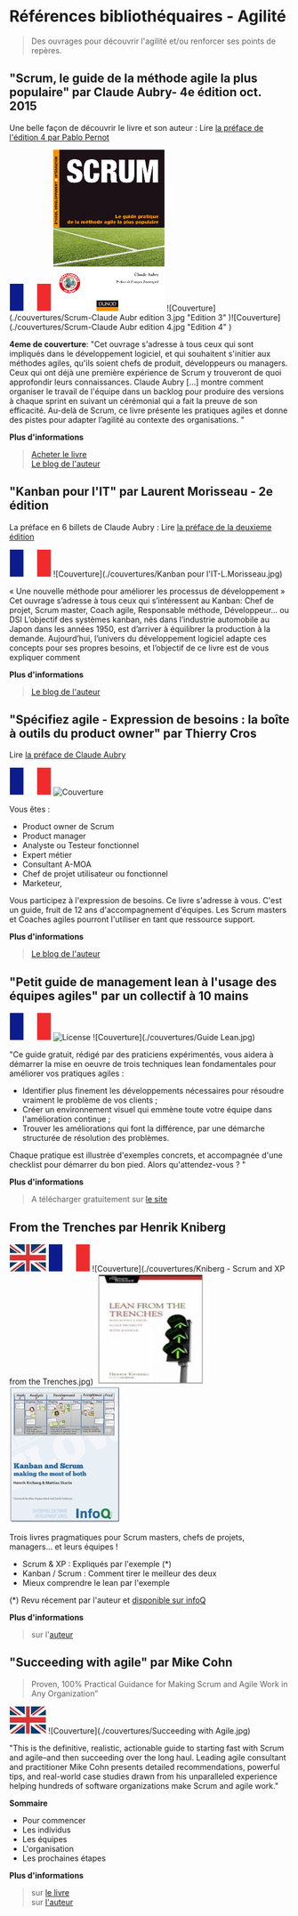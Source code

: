 # Références bibliothéquaires - Agilité
> Des ouvrages pour découvrir l'agilité et/ou renforcer ses points de repères.

## "Scrum, le guide de la méthode agile la plus populaire" par  Claude Aubry- 4e édition oct. 2015

Une belle façon de découvrir le livre et son auteur : Lire  [la préface de l'édition 4 par Pablo Pernot](http://www.areyouagile.com/2015/10/preface-scrum-4eme-edition/)

![Langue](./drapeaux/France.png "en français" )
![Couverture](./couvertures/claude-aubry-livre-scrum.png "Edition 1" ) ![Couverture](./couvertures/Scrum-Claude Aubr edition 3.jpg "Edition 3" )![Couverture](./couvertures/Scrum-Claude Aubr edition 4.jpg "Edition 4" )

**4eme de couverture**: "Cet ouvrage s'adresse à tous ceux qui sont impliqués dans le développement logiciel, et qui souhaitent s'initier aux méthodes agiles, qu'ils soient chefs de produit, développeurs ou managers.
Ceux qui ont déjà une première expérience de Scrum y trouveront de quoi approfondir leurs connaissances. Claude Aubry […] montre comment organiser le travail de l'équipe dans un backlog pour produire des versions à chaque sprint en suivant un cérémonial qui a fait la preuve de son efficacité. 
Au-delà de Scrum, ce livre présente les pratiques agiles et donne des pistes pour adapter l’agilité au contexte des organisations. "

**Plus d'informations**
>[Acheter le livre](http://www.amazon.fr/Scrum-guide-pratique-m%C3%A9thode-populaire/dp/2100738747)  
>[Le blog  de l'auteur](http://www.aubryconseil.com/)  


## "Kanban pour l'IT" par  Laurent Morisseau - 2e édition 
La préface en 6 billets de Claude Aubry : Lire [la préface de la deuxieme édition](http://www.aubryconseil.com/post/Preface-de-Kanban-pour-l-IT-1)

![Langue](./drapeaux/France.png "en français" )
![Couverture](./couvertures/Kanban pour l'IT-L.Morisseau.jpg)

« Une nouvelle méthode pour améliorer les processus de développement » 
Cet ouvrage s’adresse à tous ceux qui s’intéressent au Kanban: Chef de projet, Scrum master, Coach agile, Responsable méthode, Développeur… ou DSI
L’objectif des systèmes kanban, nés dans l’industrie automobile au Japon dans les années 1950, est d’arriver à équilibrer la production à la demande.
Aujourd’hui, l’univers du développement logiciel adapte ces concepts pour ses propres besoins, et l’objectif de ce livre est de vous expliquer comment 

**Plus d'informations**
>[Le blog  de l'auteur](http://www.morisseauconsulting.com/)  

## "Spécifiez agile - Expression de besoins : la boîte à outils du product owner" par  Thierry Cros
Lire [la préface de Claude Aubry](http://www.aubryconseil.com/post/Preface-de-Specifiez-agile)

![Langue](./drapeaux/France.png "en français" )
![Couverture](./couvertures/SpécifiezAgile.png)

Vous êtes :
- Product owner de Scrum
- Product manager
- Analyste ou Testeur fonctionnel
- Expert métier
- Consultant A-MOA
- Chef de projet utilisateur ou fonctionnel
- Marketeur,

Vous participez à l'expression de besoins.
Ce livre s'adresse à vous. C'est un guide, fruit de 12 ans d'accompagnement d'équipes.
Les Scrum masters et Coaches agiles pourront l'utiliser en tant que ressource support.

**Plus d'informations**
>[Le blog  de l'auteur](http://thierrycros.net)  

## "Petit guide de management lean à l'usage des équipes agiles" par un collectif à 10 mains

![Langue](./drapeaux/France.png "en français" ) ![License](http://www.leanagilecamp.fr/images/cc_by-nc-nd.png)
![Couverture](./couvertures/Guide Lean.jpg)

"Ce guide gratuit, rédigé par des praticiens expérimentés, vous aidera à démarrer la mise en oeuvre de trois techniques lean fondamentales pour améliorer vos pratiques agiles :
- Identifier plus finement les développements nécessaires pour résoudre vraiment le problème de vos clients ;
- Créer un environnement visuel qui emmène toute votre équipe dans l'amélioration continue ;
- Trouver les améliorations qui font la différence, par une démarche structurée de résolution des problèmes.

Chaque pratique est illustrée d'exemples concrets, et accompagnée d'une checklist pour démarrer du bon pied.
Alors qu'attendez-vous ? "

**Plus d'informations**
> A télécharger gratuitement sur [le site]( http://www.leanagilecamp.fr/index.html)  


## From the Trenches par Henrik Kniberg
![Langue](./drapeaux/Anglais.jpg "en anglais" ) ![Langue](./drapeaux/France.png "en français" )
![Couverture](./couvertures/Kniberg - Scrum and XP from the Trenches.jpg) ![Couverture](./couvertures/LeanFromTheTrenches.jpg) ![Couverture](./couvertures/KanbanEtScrum.png)

Trois livres pragmatiques pour Scrum masters, chefs de projets, managers... et leurs équipes !
- Scrum & XP : Expliqués par l'exemple (*)
- Kanban / Scrum : Comment tirer le meilleur des deux
- Mieux comprendre le lean par l'exemple

(*) Revu récement par l'auteur et [disponible sur infoQ](http://blog.crisp.se/2015/06/10/henrikkniberg/2nd-edition-of-scrum-xp-from-the-trenches)

**Plus d'informations**
> sur l'[auteur](	http://blog.crisp.se/author/henrikkniberg)  

## "Succeeding with agile" par Mike Cohn
> Proven, 100% Practical Guidance for Making Scrum and Agile Work in Any Organization”

![Langue](./drapeaux/Anglais.jpg "en anglais" )
![Couverture](./couvertures/Succeeding with Agile.jpg)

"This is the definitive, realistic, actionable guide to starting fast with Scrum and agile–and then succeeding over the long haul. Leading agile consultant and practitioner Mike Cohn presents detailed recommendations, powerful tips, and real-world case studies drawn from his unparalleled experience helping hundreds of software organizations make Scrum and agile work."

**Sommaire**
- Pour commencer
- Les individus
- Les équipes
- L'organisation
- Les prochaines étapes

**Plus d'informations**
>sur [le livre](http://www.succeedingwithagile.com)  
>sur [l'auteur](https://www.mountaingoatsoftware.com/)  

